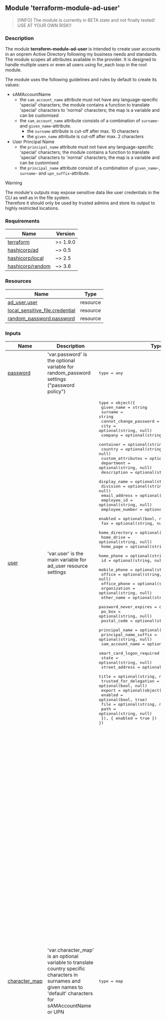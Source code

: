 ## Module 'terraform-module-ad-user'

> [!INFO]
>The module is currently in BETA state and not finally tested!  
>USE AT YOUR OWN RISK!!  

### Description

The module **terraform-module-ad-user** is intended to create user accounts in an onprem Active Directory following my business needs and standards. The module scopes all attributes available in the provider. It is designed to handle multiple users or even all users using for_each loop in the root module.  
  
The module uses the following guidelines and rules by default to create its values:  
* sAMAccountName
  * the <code>sam_account_name</code> attribute must not have any language-specific 'special' characters; the module contains a function to translate 'special' characters to 'normal' characters; the map is a variable and can be customised
  * the <code>sam_account_name</code> attribute consists of a combination of <code>surname</code>- and <code>given_name</code>-attribute.
    * the <code>surname</code> attribute is cut-off after max. 10 characters
    * the <code>given_name</code> attribute is cut-off after max. 2 characters
* User Principal Name
  * the <code>principal_name</code> attribute must not have any language-specific 'special' characters; the module contains a function to translate 'special' characters to 'normal' characters; the map is a variable and can be customised
  * the <code>principal_name</code> attribute consist of a combination of <code>given_name</code>-, <code>surname</code>- and <code>upn_suffix</code>-attribute.
  
> [!WARNING]
>The module's outputs may expose sensitive data like user credentials in the CLI as well as in the file system.  
>Therefore it should only be used by trusted admins and store its output to highly restricted locations.  

### Requirements

| Name | Version |
|------|---------|
| <a name="requirement_terraform"></a> [terraform](#requirement\_terraform) | >= 1.9.0 |
| <a name="requirement_ad"></a> [hashicorp\/ad](#requirement\_ad) | ~> 0.5 |
| <a name="requirement_local"></a> [hashicorp\/local](#requirement\_local) | ~> 2.5 |
| <a name="requirement_random"></a> [hashicorp\/random](#requirement\_random) | ~> 3.6 |

### Resources

| Name | Type |
|------|------|
| [ad_user.user](https://registry.terraform.io/providers/hashicorp/ad/latest/docs/resources/user) | resource |
| [local_sensitive_file.credential](https://registry.terraform.io/providers/hashicorp/local/latest/docs/resources/sensitive_file) | resource |
| [random_password.password](https://registry.terraform.io/providers/hashicorp/random/latest/docs/resources/string) | resource |

### Inputs

| Name | Description | Type | Default | Required |
|------|-------------|------|---------|:--------:|
| <a name="input_password"></a> [password](#input\_user) | 'var.password' is the optional variable for random_password settings ("password policy") | <pre>type = any</pre> | {} | no |
| <a name="input_user"></a> [user](#input\_user) | 'var.user' is the main variable for ad_user resource settings | <pre>type          = object({<br>  given_name                  = string<br>  surname                     = string<br>  cannot_change_password      = optional(bool, null)<br>  city                        = optional(string, null)<br>  company                     = optional(string, null)<br>  container                   = optional(string, null)<br>  country                     = optional(string, null)<br>  custom_attributes           = optional(map(string), {})<br>  department                  = optional(string, null)<br>  description                 = optional(string, null)<br>  display_name                = optional(string, null)<br>  division                    = optional(string, null)<br>  email_address               = optional(string, null)<br>  employee_id                 = optional(string, null)<br>  employee_number             = optional(string, null)<br>  enabled                     = optional(bool, null)<br>  fax                         = optional(string, null)<br>  home_directory              = optional(string, null)<br>  home_drive                  = optional(string, null)<br>  home_page                   = optional(string, null)<br>  home_phone                  = optional(string, null)<br>  id                          = optional(string, null)<br>  mobile_phone                = optional(string, null)<br>  office                      = optional(string, null)<br>  office_phone                = optional(string, null)<br>  organization                = optional(string, null)<br>  other_name                  = optional(string, null)<br>  password_never_expires      = optional(bool, null)<br>  po_box                      = optional(string, null)<br>  postal_code                 = optional(string, null)<br>  principal_name              = optional(string, null)<br>  principal_name_suffix       = optional(string, null)<br>  sam_account_name            = optional(string, null)<br>  smart_card_logon_required   = optional(bool, null)<br>  state                       = optional(string, null)<br>  street_address              = optional(string, null)<br>  title                       = optional(string, null)<br>  trusted_for_delegation      = optional(bool, null)<br>  export                      = optional(object({<br>    enabled                     = optional(bool, true)<br>    file                        = optional(string, null)<br>    path                        = optional(string, null)<br>  }), { enabled = true })<br>})</pre> | none | yes |
| <a name="input_character_map"></a> [character\_map](#input\_character_map) | 'var.character_map' is an optional variable to translate country specific characters in surnames and given names to 'default' characters for sAMAccountName or UPN | <pre>type = map</pre> | <pre>{<br>  "Ä"  = "Ae"<br>  "ä"  = "ae"<br>  "Á"  = "A"<br>  "á"  = "a"<br>  "À"  = "A"<br>  "à"  = "a"<br>  "Â"  = "A"<br>  "â"  = "a"<br>  "Å"  = "A"<br>  "å"  = "a"<br>  "Ą"  = "A"<br>  "ą"  = "a"<br>  "Æ"  = "Ae"<br>  "æ"  = "ae"<br>  "Ć"  = "C"<br>  "ć"  = "c"<br>  "Ç"  = "C"<br>  "ç"  = "c"<br>  "Č"  = "C"<br>  "č"  = "c"<br>  "Ď"  = "D"<br>  "ď"  = "d"<br>  "Đ"  = "Dj"<br>  "đ"  = "dj"<br>  "È"  = "E"<br>  "É"  = "E"<br>  "é"  = "e"<br>  "è"  = "e"<br>  "Ê"  = "E"<br>  "ê"  = "e"<br>  "Ë"  = "E"<br>  "ë"  = "e"<br>  "Ę"  = "E"<br>  "ę"  = "e"<br>  "Í"  = "i"<br>  "í"  = "i"<br>  "Î"  = "I"<br>  "î"  = "i"<br>  "Ï"  = "i"<br>  "ï"  = "i"<br>  "Ĺ"  = "L"<br>  "ĺ"  = "l"<br>  "Ľ"  = "L"<br>  "ľ"  = "l"<br>  "Ł"  = "L"<br>  "ł"  = "l"<br>  "Ń"  = "N"<br>  "ń"  = "n"<br>  "Ň"  = "N"<br>  "ň"  = "n"<br>  "Ñ"  = "N"<br>  "ñ"  = "n"<br>  "Ö"  = "Oe"<br>  "ö"  = "oe"<br>  "Ó"  = "O"<br>  "ó"  = "o"<br>  "Ô"  = "O"<br>  "ô"  = "o"<br>  "Œ"  = "Oe"<br>  "œ"  = "oe"<br>  "Ŕ"  = "R"<br>  "ŕ"  = "r"<br>  "Ś"  = "S"<br>  "ś"  = "s"<br>  "Š"  = "S"<br>  "š"  = "s"<br>  "Ť"  = "T"<br>  "ť"  = "t"<br>  "ß"  = "ss"<br>  "Ü"  = "Ue"<br>  "ü"  = "ue"<br>  "Ú"  = "u"<br>  "ú"  = "u"<br>  "Ù"  = "U"<br>  "ù"  = "u"<br>  "Û"  = "U"<br>  "û"  = "u"<br>  "Ý"  = "Y"<br>  "ý"  = "y"<br>  "Ÿ"  = "Y"<br>  "ÿ"  = "y"<br>  "Ź"  = "Z"<br>  "ź"  = "z"<br>  "Ż"  = "Z"<br>  "ż"  = "z"<br>  "Ž"  = "Z"<br>  "ž"  = "z"<br>}</pre> | no |

### Outputs

| Name | Description |
|------|-------------|
| <a name="output_ad_user"></a> [ad\_user](#output\_ad\_user) | list of all exported attributes values from all users |
| <a name="output_ad_user_credential"></a> [ad\_user\_credential](#output\_ad\_user\_credential) | list of exported ad_user.user.principal_name, ad_user.user.sam_account_name, random_password.password.result and local_sensitive_file.credential[0].filename attribute values as map from all users |
| <a name="output_ad_user_credential_csv"></a> [ad\_user\_credential\_csv](#output\_ad\_user\_credential\_csv) | list of exported ad_user.principal_name, ad_user.user.sam_account_name and random_password.password.result attribute values as comma-separated values from all users |

>[!IMPORTANT]
>Apart from that the module exports each user's username and passwort physically as text file by default using 'local_sensitive_file' resources (export can be prevented by setting *var.user.export.enabled* value to 'false'). Path and filename have default values but can be modified by configuring *var.user.export.path* and *var.user.export.file* (see section \"Variables / Locals\").

<details>
<summary><b>Using module output in root module</b></summary>

##### Examples

Output - UPNs of all users using 'ad_user' output:  

```
output "ad_user_user_principal_name" {
  value   = values(module.ad_user).*.ad_user.principal_name
}
```

Output - SIDss of all users using 'ad_user' output:  

```
output "ad_user_user_sid" {
  value   = values(module.ad_user).*.ad_user.sid
}
```

Output - Distinguished Name of a specified users using 'ad_user' output:  

```
output "ad_user_user_distinguished_name" {
  value   = values(module.ad_user).["UserXYZ"].ad_user.dn
}
```

Output - Credential details of all users using 'ad_user_credential' output:

```
output "ad_user_credentials" {
  value   = values(module.ad_user).*.ad_user_credential
}
```
</details>

### Known Issues

Known issues are documented with the GitHub repo's issues functionality. Please filter the issues by **Types** and select **Known Issue** to get the appropriate issues and read the results carefully before using the module to avoid negative impacts on your infrastructure.  
  
<a name="known_issues"></a> [list of Known Issues](https://github.com/uplink-systems/terraform-module-ad-user/issues?q=type%3A%22known%20issue%22)

## Notes

### Variables / Locals

#### 'var.user.given_name'

The value for *var.user.given_name* is mandatory. Besides setting the value as user's 'given_name' attribute it is used in auto-build rules for 'display_name' and (optionally) 'principal_name' attributes. *local.user.given_name* transforms German special characters like 'ä', 'ö', 'ü' and 'ß' to common non-special characters and replaces spaces with a dot.   

#### 'var.user.surname'

The value for *var.user.surname* is mandatory. Besides setting the value as user's 'given_name' attribute it is used in auto-build rules for 'display_name' and (optionally) 'principal_name' attributes. *local.user.surname* transforms German special characters like 'ä', 'ö', 'ü' and 'ß' to common non-special characters and replaces spaces with a dot.   

#### 'var.user.sam_account_name'

The value for *var.user.sam_account_name* is mandatory.  

#### 'var.user.principal_name' / 'var.user.principal_name_suffix'

The values for *var.user.principal_name* and *var.user.principal_name_suffix* are optional. Nevertheless, the module requires that one of those attributes MUST have a value. For a static UPN the attribute *var.user.principal_name* must have a value, for a dynamically generated UPN (using the mandatory given_name and surname values) the attribute *var.user.principal_name_suffix* must have a value. A validation rule stopps the processing if both values are null.  

#### 'var.user.display_name'

The value for *var.user.display_name* is optional. The module has auto-build rules for users' *var.user.display_name* using the provided *var.user.surname*/*var.user.given_name* values. Therefore, *var.user.display_name* must be specified only if the rule shall not apply.  

**'var.user.custom_attributes'**
  
Custom attributes can be configured besides the default attributes. The variable must use the following syntaxes:  
  
<pre>
# example 1 (multi-line)
custom_attributes           = {
   comment                     = "single-value attribute example"
   carLicense                  = ["multi-value", "attribute", "example"]
}
# example 2 (single-line)
custom_attributes           = { extensionAttribute1 ="M365Synced", extensionAttribute2 = "HasNothingToDo" }
</pre>

#### 'var.user.export'

The value of *var.user.export.enabled* specifies if the module exports the user's credentials to an output file (true) or not (false). The default value is 'true' if no other value is provided. The values for *var.user.export.path* and *var.user.export.file* represent the path and name of the credential export file to create. The module has a default value \"${path.root}/files/export/azuread/user\" for *var.user.export.path* and an auto-build rule for *var.user.export.file* using the created *local.given_names*, *local.surname* values.
Therefore, *var.user.export.enabled* must be specified only if credentials shall not be exported and *var.user.export.path* and/or *var.user.export.file* only if the value/rule shall not apply.  

**'var.user.export.path'**  

The value for *var.user.export.path* must be in Unix style (using forward slashes) even if Terraform is running on Windows.  
Examples for valid paths:  

<pre>
/terraform/files/output
./terraform/files/output
../terraform/files/output
C:/terraform/files/output
</pre>

## Examples

Two examples how to use the module are part of the repository.  
The basic example indicates a straightforward configuration in a small environment, whereas the advanced example represents a more complex configuration in a large environment.  
The advanced example shows how I use the module in one of my work environments with more than a thousand users spread across multiple global locations and subsidiaries. To avoid input errors and unnecessarily bloated code, as well as to simplify mass changes, I use an additional variable 'config_set' for this case that contains predefined default values for each location/subsidiary, such as company name, country, address, and so on (list can be extended as needed). The configured values are preselected by a single attribute 'config_set' in the respective 'user' variable. The individual default values of the 'config_set' variable can be overridden by specifying the individual values in the respective 'user' variable or can completely ignored by not specifying any value for the 'user' variable 'config_set' attribute. That makes it a standards-based setup but keeps it highly flexible.  
